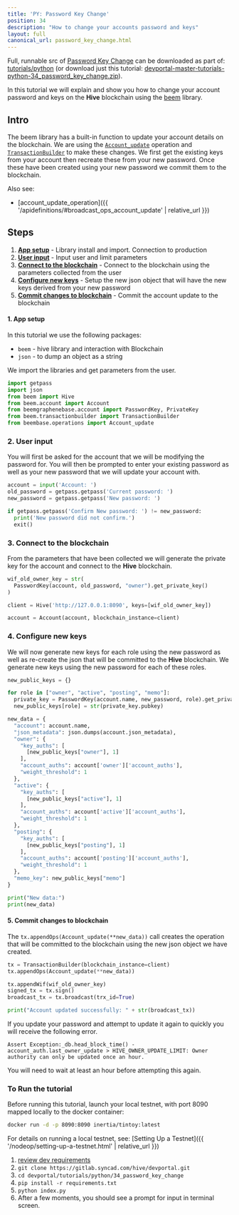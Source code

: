 ```yaml
---
title: 'PY: Password Key Change'
position: 34
description: "How to change your accounts password and keys"
layout: full
canonical_url: password_key_change.html
---
```

Full, runnable src of [Password Key Change](https://gitlab.syncad.com/hive/devportal/-/tree/master/tutorials/python/34_password_key_change) can be downloaded as part of: [tutorials/python](https://gitlab.syncad.com/hive/devportal/-/tree/master/tutorials/python) (or download just this tutorial: [devportal-master-tutorials-python-34_password_key_change.zip](https://gitlab.syncad.com/hive/devportal/-/archive/master/devportal-master.zip?path=tutorials/python/34_password_key_change)).

In this tutorial we will explain and show you how to change your account password and keys on the **Hive** blockchain using the [beem](https://github.com/holgern/beem) library.

## Intro

The beem library has a built-in function to update your account details on the blockchain.  We are using the [`Account_update`](https://beem.readthedocs.io/en/latest/beembase.operationids.html?highlight=Account_update#beembase-operationids) operation and [`TransactionBuilder`](https://beem.readthedocs.io/en/latest/beem.transactionbuilder.html#beem.transactionbuilder.TransactionBuilder) to make these changes.  We first get the existing keys from your account then recreate these from your new password. Once these have been created using your new password we commit them to the blockchain.

Also see:
* [account_update_operation]({{ '/apidefinitions/#broadcast_ops_account_update' | relative_url }})

## Steps

1. [**App setup**](#setup) - Library install and import. Connection to production
1. [**User input**](#input) - Input user and limit parameters
1. [**Connect to the blockchain**](#connection) - Connect to the blockchain using the parameters collected from the user
1. [**Configure new keys**](#configure) - Setup the new json object that will have the new keys derived from your new password
1. [**Commit changes to blockchain**](#commit) - Commit the account update to the blockchain

#### 1. App setup <a name="setup"></a>

In this tutorial we use the following packages:

- `beem` - hive library and interaction with Blockchain
- `json` - to dump an object as a string

We import the libraries and get parameters from the user.

```python
import getpass
import json
from beem import Hive
from beem.account import Account
from beemgraphenebase.account import PasswordKey, PrivateKey
from beem.transactionbuilder import TransactionBuilder
from beembase.operations import Account_update
```

### 2. User input<a name="input"></a>

You will first be asked for the account that we will be modifying the password for.  You will then be prompted to enter your existing password as well as your new password that we will update your account with.

```python
account = input('Account: ')
old_password = getpass.getpass('Current password: ')
new_password = getpass.getpass('New password: ')

if getpass.getpass('Confirm New password: ') != new_password:
  print('New password did not confirm.')
  exit()
```

### 3. Connect to the blockchain<a name="connection"></a>

From the parameters that have been collected we will generate the private key for the account and connect to the **Hive** blockchain. 

```python
wif_old_owner_key = str(
  PasswordKey(account, old_password, "owner").get_private_key()
)

client = Hive('http://127.0.0.1:8090', keys=[wif_old_owner_key])

account = Account(account, blockchain_instance=client)
```

### 4. Configure new keys<a name="configure"></a>

We will now generate new keys for each role using the new password as well as re-create the json that will be committed to the **Hive** blockchain.  We generate new keys using the new password for each of these roles.

```python
new_public_keys = {}

for role in ["owner", "active", "posting", "memo"]:
  private_key = PasswordKey(account.name, new_password, role).get_private_key()
  new_public_keys[role] = str(private_key.pubkey)

new_data = {
  "account": account.name,
  "json_metadata": json.dumps(account.json_metadata),
  "owner": {
    "key_auths": [
      [new_public_keys["owner"], 1]
    ],
    "account_auths": account['owner']['account_auths'],
    "weight_threshold": 1
  },
  "active": {
    "key_auths": [
      [new_public_keys["active"], 1]
    ],
    "account_auths": account['active']['account_auths'],
    "weight_threshold": 1
  },
  "posting": {
    "key_auths": [
      [new_public_keys["posting"], 1]
    ],
    "account_auths": account['posting']['account_auths'],
    "weight_threshold": 1
  },
  "memo_key": new_public_keys["memo"]
}

print("New data:")
print(new_data)
```

#### 5. Commit changes to blockchain <a name="commit"></a>

The `tx.appendOps(Account_update(**new_data))` call creates the operation that will be committed to the blockchain using the new json object we have created.

```python
tx = TransactionBuilder(blockchain_instance=client)
tx.appendOps(Account_update(**new_data))

tx.appendWif(wif_old_owner_key)
signed_tx = tx.sign()
broadcast_tx = tx.broadcast(trx_id=True)

print("Account updated successfully: " + str(broadcast_tx))
```

If you update your password and attempt to update it again to quickly you will receive the following error.

```
Assert Exception:_db.head_block_time() - account_auth.last_owner_update > HIVE_OWNER_UPDATE_LIMIT: Owner authority can only be updated once an hour.
```

You will need to wait at least an hour before attempting this again.

### To Run the tutorial

Before running this tutorial, launch your local testnet, with port 8090 mapped locally to the docker container:

```bash
docker run -d -p 8090:8090 inertia/tintoy:latest
```

For details on running a local testnet, see: [Setting Up a Testnet]({{ '/nodeop/setting-up-a-testnet.html' | relative_url }})

1. [review dev requirements](getting_started.html)
1. `git clone https://gitlab.syncad.com/hive/devportal.git`
1. `cd devportal/tutorials/python/34_password_key_change`
1. `pip install -r requirements.txt`
1. `python index.py`
1. After a few moments, you should see a prompt for input in terminal screen.
